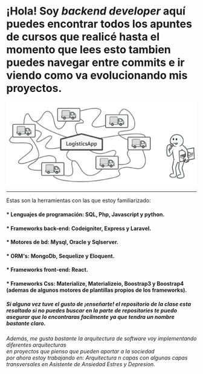 
  # ¡Hola! Soy ***backend developer*** aquí puedes encontrar todos los apuntes de cursos que realicé hasta el momento que lees esto tambien puedes navegar entre commits e ir viendo como va evolucionando mis proyectos.
 
<!--
**alejandrozeb/alejandrozeb** is a ✨ _special_ ✨ repository because its `README.md` (this file) appears on your GitHub profile.

Here are some ideas to get you started:
-->

  ![alt text](./img/factory.png)
  
  
  ---
  <!-- skills -->
  Estas son la herramientas con las que estoy familiarizado:
    
#### * Lenguajes de programación: SQL, Php, Javascript y python.
#### * Frameworks back-end: Codeigniter, Express y Laravel.
#### * Motores de bd: Mysql, Oracle y Sqlserver.
#### * ORM's: MongoDb, Sequelize y Eloquent.
#### * Frameworks front-end: React.
#### * Frameworks Css: Materialize, Materializeio, Boostrap3 y Boostrap4 (ademas de algunos motores de plantillas propios de los frameworks).  

##### Si alguna vez tuve el gusto de ¡enseñarte! el repositorio de la clase esta resaltado si no puedes buscar en la parte de repositories te puedo asegurar que lo encontraras facilmente ya que tendra un nombre bastante claro.

  *Además, me gusta bastante la arquitectura de software voy implementando diferentes arquitecturas  
  en proyectos que pienso que pueden aportar a la sociedad  
  por ahora estoy trabajando en:
  Arquitectura n capas con algunas capas transversales en Asistente de Ansiedad Estres y Depresion.*
     

    